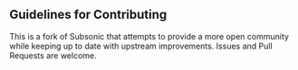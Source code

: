 Guidelines for Contributing
---------------------------

This is a fork of Subsonic that attempts to provide a more open community while keeping up to date with upstream improvements. Issues and Pull Requests are welcome.
